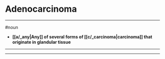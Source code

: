 # Adenocarcinoma
---
#noun
- **[[a/_any|Any]] of several forms of [[c/_carcinoma|carcinoma]] that originate in glandular tissue**
---
---
